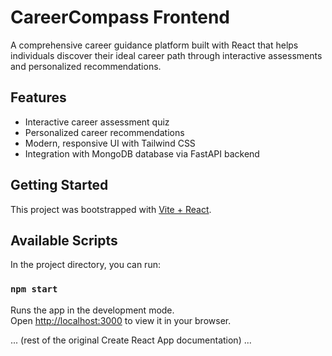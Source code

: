 # CareerCompass Frontend

A comprehensive career guidance platform built with React that helps individuals discover their ideal career path through interactive assessments and personalized recommendations.

## Features

- Interactive career assessment quiz
- Personalized career recommendations
- Modern, responsive UI with Tailwind CSS
- Integration with MongoDB database via FastAPI backend

## Getting Started

This project was bootstrapped with [Vite + React](https://vitejs.dev/).

## Available Scripts

In the project directory, you can run:

### `npm start`

Runs the app in the development mode.\
Open [http://localhost:3000](http://localhost:3000) to view it in your browser.

... (rest of the original Create React App documentation) ...